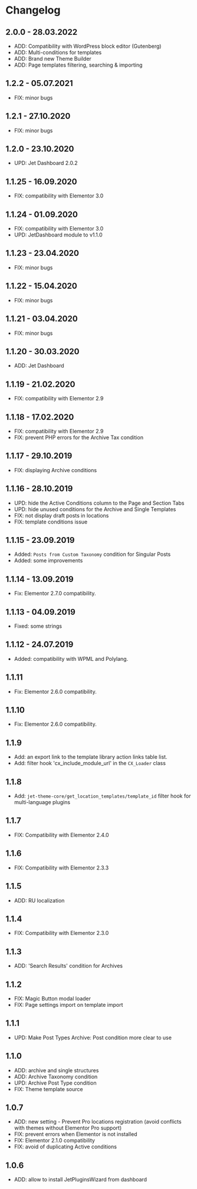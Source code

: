 # Changelog

## 2.0.0 - 28.03.2022
- ADD: Compatibility with WordPress block editor (Gutenberg)
- ADD: Multi-conditions for templates
- ADD: Brand new Theme Builder
- ADD: Page templates filtering, searching & importing

## 1.2.2 - 05.07.2021
- FIX: minor bugs

## 1.2.1 - 27.10.2020
- FIX: minor bugs

## 1.2.0 - 23.10.2020
- UPD: Jet Dashboard 2.0.2

## 1.1.25 - 16.09.2020
- FIX: compatibility with Elementor 3.0

## 1.1.24 - 01.09.2020
- FIX: compatibility with Elementor 3.0
- UPD: JetDashboard module to v1.1.0

## 1.1.23 - 23.04.2020
- FIX: minor bugs

## 1.1.22 - 15.04.2020
- FIX: minor bugs

## 1.1.21 - 03.04.2020
- FIX: minor bugs

## 1.1.20 - 30.03.2020
- ADD: Jet Dashboard

## 1.1.19 - 21.02.2020
- FIX: compatibility with Elementor 2.9

## 1.1.18 - 17.02.2020
- FIX: compatibility with Elementor 2.9
- FIX: prevent PHP errors for the Archive Tax condition

## 1.1.17 - 29.10.2019
- FIX: displaying Archive conditions

## 1.1.16 - 28.10.2019
- UPD: hide the Active Conditions column to the Page and Section Tabs
- UPD: hide unused conditions for the Archive and Single Templates
- FIX: not display draft posts in locations
- FIX: template conditions issue

## 1.1.15 - 23.09.2019
-  Added: `Posts from Custom Taxonomy` condition for Singular Posts
-  Added: some improvements

## 1.1.14 - 13.09.2019
-  Fix: Elementor 2.7.0 compatibility.

## 1.1.13 - 04.09.2019
-  Fixed: some strings

## 1.1.12 - 24.07.2019
-  Added: compatibility with WPML and Polylang.

## 1.1.11
-  Fix: Elementor 2.6.0 compatibility.

## 1.1.10
-  Fix: Elementor 2.6.0 compatibility.

## 1.1.9
-  Add: an export link to the template library action links table list.
-  Add: filter hook 'cx_include_module_url' in the `CX_Loader` class

## 1.1.8
-  Add: `jet-theme-core/get_location_templates/template_id` filter hook for multi-language plugins

## 1.1.7
- FIX: Compatibility with Elementor 2.4.0

## 1.1.6
- FIX: Compatibility with Elementor 2.3.3

## 1.1.5
- ADD: RU localization

## 1.1.4
- FIX: Compatibility with Elementor 2.3.0

## 1.1.3
- ADD: 'Search Results' condition for Archives

## 1.1.2
- FIX: Magic Button modal loader
- FIX: Page settings import on template import

## 1.1.1
- UPD: Make Post Types Archive: Post condition more clear to use

## 1.1.0
- ADD: archive and single structures
- ADD: Archive Taxonomy condition
- UPD: Archive Post Type condition
- FIX: Theme template source

## 1.0.7

- ADD: new setting - Prevent Pro locations registration (avoid conflicts with themes without Elementor Pro support)
- FIX: prevent errors when Elementor is not installed
- FIX: Elementor 2.1.0 compatibility
- FIX: avoid of duplicating Active conditions

## 1.0.6

- ADD: allow to install JetPluginsWizard from dashboard
